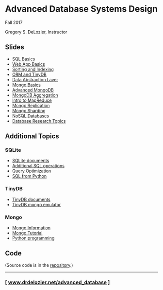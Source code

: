 Advanced Database Systems Design
================================

Fall 2017

Gregory S. DeLozier, Instructor


Slides
------

* [ SQL Basics ](00_SQL_basics.pdf)
* [ Web App Basics ](01_web_app_basics.pdf)
* [ Sorting and Indexing ](02_sql_sorting_and_indexing.pdf)
* [ ORM and TinyDB ](03_using_orm_and_tiny_db.html)
* [ Data Abstraction Layer ](04_data_abstraction_layer.html)
* [ Mongo Basics ](05_slides__mongo_basics.pdf)
* [ Advanced MongoDB ](06_Advanced_MongoDB.pdf)
* [ MongoDB Aggregation ](07_MongoDB_Aggregation.pdf)
* [ Intro to MapReduce ](08_Intro_to_Map_Reduce.pdf)
* [ Mongo Replication ](09_Mongo_Replication.pdf)
* [ Mongo Sharding ](10_Mongo_Sharding.pdf)
* [ NoSQL Databases ](11_NoSQL_Databases.pdf)
* [ Database Research Topics ](12_DB_Research_Topics.pdf)

Additional Topics
-----------------

### SQLite

* [SQLite documents](https://sqlite.org/docs.html)
* [Additional SQL operations](https://sqlite.org/lang.html)
* [Query Optimization](https://sqlite.org/optoverview.html)
* [SQL from Python](https://docs.python.org/3/library/sqlite3.html)

### TinyDB

* [TinyDB documents](http://tinydb.readthedocs.io/en/latest/)
* [TinyDB mongo emulator](https://github.com/schapman1974/tinymongo)

### Mongo

* [Mongo Information](https://docs.mongodb.com/)
* [Mongo Tutorial](https://docs.mongodb.com/manual/tutorial/getting-started)
* [Python programming](https://docs.mongodb.com/getting-started/python/)

Code
----

(Source code is in the [repository](https://github.com/drdelozier/advanced_database_class).)



---
### [ www.drdelozier.net/advanced_database ]

